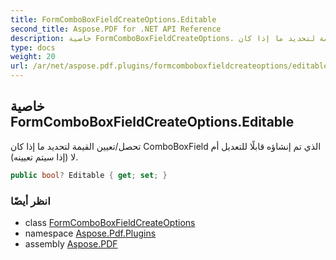```yaml
---
title: FormComboBoxFieldCreateOptions.Editable
second_title: Aspose.PDF for .NET API Reference
description: خاصية FormComboBoxFieldCreateOptions. تحصل/تعيين القيمة لتحديد ما إذا كان ComboBoxField الذي تم إنشاؤه قابلًا للتعديل أم لا.
type: docs
weight: 20
url: /ar/net/aspose.pdf.plugins/formcomboboxfieldcreateoptions/editable/
---
```

## خاصية FormComboBoxFieldCreateOptions.Editable

تحصل/تعيين القيمة لتحديد ما إذا كان ComboBoxField الذي تم إنشاؤه قابلًا للتعديل أم لا (إذا سيتم تعيينه).

```csharp
public bool? Editable { get; set; }
```

### انظر أيضًا

* class [FormComboBoxFieldCreateOptions](../)
* namespace [Aspose.Pdf.Plugins](../../../aspose.pdf.plugins/)
* assembly [Aspose.PDF](../../../)